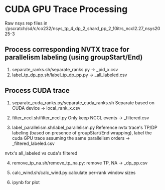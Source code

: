 # CUDA GPU Trace Processing

Raw nsys rep files in :/pscratch/sd/c/co232/nsys_tp_4_dp_2_shard_pp_2_10itrs_nccl2.27_nsys2025-3

## Process corresponding NVTX trace for parallelism labeling (using groupStart/End)
1. separate_ranks.sh/separate_ranks.py -> _pid_x.csv 
2. label_tp_dp_pp.sh/label_tp_dp_pp.py -> _all_labeled.csv

## Process CUDA trace
1. separate_cuda_ranks.py/separate_cuda_ranks.sh
Separate based on CUDA device -> local_rank_x.csv

2. filter_nccl.sh/filter_nccl.py
Only keep NCCL events -> _filtered.csv

3. label_parallelism.sh/label_parallelism.py
Reference nvtx trace's TP/DP labeling (based on presence of groupStart/End wrapping), label the cuda GPU trace assuming the same parallelism orders -> _filtered_labeled.csv

nvtx's all_labeled vs cuda's filtered

4. remove_tp_na.sh/remove_tp_na.py: remove TP, NA -> _dp_pp.csv

5. calc_wind.sh/calc_wind.py:calculate per-rank window sizes

6. ipynb for plot